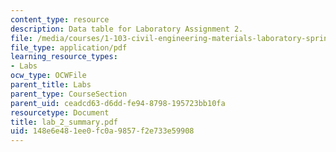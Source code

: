 ```yaml
---
content_type: resource
description: Data table for Laboratory Assignment 2.
file: /media/courses/1-103-civil-engineering-materials-laboratory-spring-2004/148e6e481ee0fc0a9857f2e733e59908_lab_2_summary.pdf
file_type: application/pdf
learning_resource_types:
- Labs
ocw_type: OCWFile
parent_title: Labs
parent_type: CourseSection
parent_uid: ceadcd63-d6dd-fe94-8798-195723bb10fa
resourcetype: Document
title: lab_2_summary.pdf
uid: 148e6e48-1ee0-fc0a-9857-f2e733e59908
---
```

